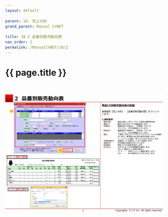 ```yaml
---
layout: default

parent: 10. 売上分析
grand_parent: Manual CVNET

title: 10.2 品番別販売動向表
nav_order: 2
permalink: /ManualCVNET/10/2
---
```


# {{ page.title }} <br/><br/>

<a href="/img/UriageBunseki/UB4.PNG" target="_blank">
<img src="/img/UriageBunseki/UB4.PNG" alt="login image"></a>

